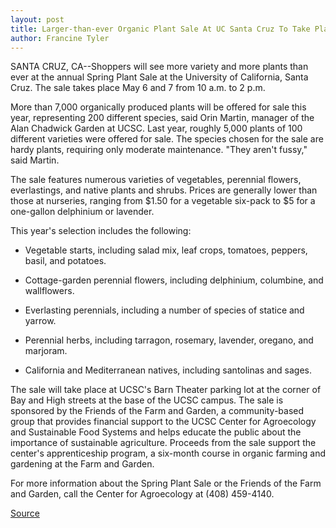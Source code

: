```yaml
---
layout: post
title: Larger-than-ever Organic Plant Sale At UC Santa Cruz To Take Place May 6 And 7
author: Francine Tyler
---
```


SANTA CRUZ, CA--Shoppers will see more variety and more plants  than ever at the annual Spring Plant Sale at the University of  California, Santa Cruz. The sale takes place May 6 and 7 from 10 a.m.  to 2 p.m.

More than 7,000 organically produced plants will be offered  for sale this year, representing 200 different species, said Orin  Martin, manager of the Alan Chadwick Garden at UCSC. Last year,  roughly 5,000 plants of 100 different varieties were offered for  sale. The species chosen for the sale are hardy plants, requiring only  moderate maintenance. "They aren't fussy," said Martin.

The sale features numerous varieties of vegetables, perennial  flowers, everlastings, and native plants and shrubs. Prices are  generally lower than those at nurseries, ranging from $1.50 for a  vegetable six-pack to $5 for a one-gallon delphinium or lavender.

This year's selection includes the following:

* Vegetable starts, including salad mix, leaf crops, tomatoes,  peppers, basil, and potatoes.

* Cottage-garden perennial flowers, including delphinium,  columbine, and wallflowers.

* Everlasting perennials, including a number of species of  statice and yarrow.

* Perennial herbs, including tarragon, rosemary, lavender,  oregano, and marjoram.

* California and Mediterranean natives, including santolinas  and sages.

The sale will take place at UCSC's Barn Theater parking lot at  the corner of Bay and High streets at the base of the UCSC campus.  The sale is sponsored by the Friends of the Farm and Garden, a  community-based group that provides financial support to the UCSC  Center for Agroecology and Sustainable Food Systems and helps  educate the public about the importance of sustainable agriculture.  Proceeds from the sale support the center's apprenticeship program,  a six-month course in organic farming and gardening at the Farm and  Garden.

For more information about the Spring Plant Sale or the  Friends of the Farm and Garden, call the Center for Agroecology at  (408) 459-4140.

[Source](http://www1.ucsc.edu/news_events/press_releases/archive/94-95/04-95/042495-Larger-than-ever_UC.html "Permalink to 042495-Larger-than-ever_UC")
